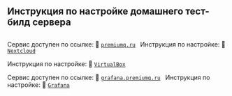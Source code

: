 ## Инструкция по настройке домашнего тест-билд сервера

## 


Сервис доступен по ссылке: :link: <code>[premiumq.ru](https://premiumq.ru/)
</code>
Инструкция по настройке: :link: <code>[Nextcloud](nextcloud)
</code>

Инструкция по настройке: :link: <code>[VirtualBox](VirtualBox)
</code>

Сервис доступен по ссылке: :link: <code>[grafana.premiumq.ru](https://premiumq.ru:10000/)
</code>
Инструкция по настройке: :link: <code>[Grafana](Grafana)
</code>
